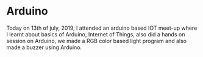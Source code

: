 # Arduino 

Today on 13th of july, 2019, I attended an arduino based IOT meet-up where I learnt about basics of Arduino, Internet of Things, also did a hands on session on Arduino, we made a RGB color based light program and also made a buzzer using Arduino.
